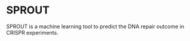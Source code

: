 # SPROUT
SPROUT is a machine learning tool to predict the DNA repair outcome in CRISPR experiments.
